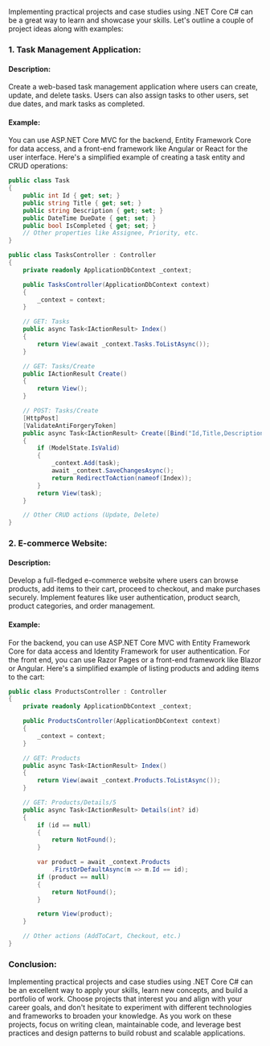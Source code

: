 Implementing practical projects and case studies using .NET Core C# can be a great way to learn and showcase your skills. Let's outline a couple of project ideas along with examples:

### 1. Task Management Application:

#### Description:
Create a web-based task management application where users can create, update, and delete tasks. Users can also assign tasks to other users, set due dates, and mark tasks as completed.

#### Example:

You can use ASP.NET Core MVC for the backend, Entity Framework Core for data access, and a front-end framework like Angular or React for the user interface. Here's a simplified example of creating a task entity and CRUD operations:

```csharp
public class Task
{
    public int Id { get; set; }
    public string Title { get; set; }
    public string Description { get; set; }
    public DateTime DueDate { get; set; }
    public bool IsCompleted { get; set; }
    // Other properties like Assignee, Priority, etc.
}

public class TasksController : Controller
{
    private readonly ApplicationDbContext _context;

    public TasksController(ApplicationDbContext context)
    {
        _context = context;
    }

    // GET: Tasks
    public async Task<IActionResult> Index()
    {
        return View(await _context.Tasks.ToListAsync());
    }

    // GET: Tasks/Create
    public IActionResult Create()
    {
        return View();
    }

    // POST: Tasks/Create
    [HttpPost]
    [ValidateAntiForgeryToken]
    public async Task<IActionResult> Create([Bind("Id,Title,Description,DueDate,IsCompleted")] Task task)
    {
        if (ModelState.IsValid)
        {
            _context.Add(task);
            await _context.SaveChangesAsync();
            return RedirectToAction(nameof(Index));
        }
        return View(task);
    }

    // Other CRUD actions (Update, Delete)
}
```

### 2. E-commerce Website:

#### Description:
Develop a full-fledged e-commerce website where users can browse products, add items to their cart, proceed to checkout, and make purchases securely. Implement features like user authentication, product search, product categories, and order management.

#### Example:

For the backend, you can use ASP.NET Core MVC with Entity Framework Core for data access and Identity Framework for user authentication. For the front end, you can use Razor Pages or a front-end framework like Blazor or Angular. Here's a simplified example of listing products and adding items to the cart:

```csharp
public class ProductsController : Controller
{
    private readonly ApplicationDbContext _context;

    public ProductsController(ApplicationDbContext context)
    {
        _context = context;
    }

    // GET: Products
    public async Task<IActionResult> Index()
    {
        return View(await _context.Products.ToListAsync());
    }

    // GET: Products/Details/5
    public async Task<IActionResult> Details(int? id)
    {
        if (id == null)
        {
            return NotFound();
        }

        var product = await _context.Products
            .FirstOrDefaultAsync(m => m.Id == id);
        if (product == null)
        {
            return NotFound();
        }

        return View(product);
    }

    // Other actions (AddToCart, Checkout, etc.)
}
```

### Conclusion:

Implementing practical projects and case studies using .NET Core C# can be an excellent way to apply your skills, learn new concepts, and build a portfolio of work. Choose projects that interest you and align with your career goals, and don't hesitate to experiment with different technologies and frameworks to broaden your knowledge. As you work on these projects, focus on writing clean, maintainable code, and leverage best practices and design patterns to build robust and scalable applications.